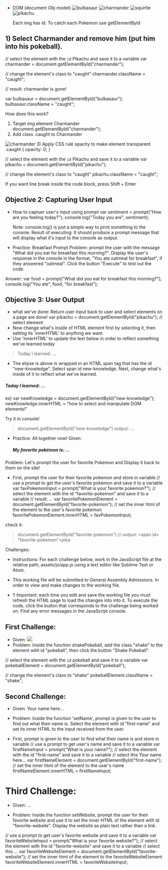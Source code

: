 - DOM (document Obj model)
  <img src="assets/imgs/bulbasaur.png" alt="bulbasaur" id="bulbasaur">
  <img src="assets/imgs/charmander.png" alt="charmander" id="charmander">
  <img src="assets/imgs/squirtle.png" alt="squirtle" id="squirtle">
  <img src="assets/imgs/pikachu.png" alt="pikachu" id="pikachu">

  Each img has id.  To catch each Pokemon use getElementById

## 1) Select Charmander and remove him (put him into his pokeball).

// select the element with the `id` Pikachu and save it to a variable
  var charmander = document.getElementById("charmander");

// change the element's class to "caught"
  charmander.className = "caught";

  // result: charmander is gone!

  var bulbasaur = document.getElementById("bulbasaur");
  bulbasaur.className = "caught";

  How does this work? 
  1) Target img element Charmander
  document.getElementById("charmander");
  2) Add class .caught to Charmander
  <img src="assets/imgs/charmander.png" alt="charmander" id="charmander" class="caught">
  3) Apply CSS rule opacity to make element transparent
  .caught {
    opacity: 0;
  }

// select the element with the `id` Pikachu and save it to a variable
  var pikachu = document.getElementById("pikachu");
  
// change the element's class to "caught"
  pikachu.className = "caught";

If you want line break inside the code block, press Shift + Enter

## Objective 2: Capturing User Input
- How to captuer user's input using prompt
  var sentiment = prompt("How are you feeling today?");
  console.log("Today you are", sentiment); 
  
  Note: console.log() is just a simple way to print something to the console.
  Result of executing: It should produce a prompt message that will display what it's input to the console as output.

- Practice: Breakfast Prompt
Problem: prompt the user with the message "What did you eat for breakfast this morning?". Display the user's response in the console in the format, "You ate oatmeal for breakfast", if they answered "oatmeal". Click the button "Execute" to test out the code.

Answer:
var food = prompt("What did you eat for breakfast this morning?");
console.log("You ate", food, "for breakfast");

## Objective 3: User Output
* what we've done: Return user input back to user and select elements on a page are done!
  var pikachu = document.getElementById("pikachu"); // select element
* Now change what's inside of HTML element first by selecting it, then setting its 'innerHTML' to anything we want.  
* Use 'innerHTML' to update the text below in order to reflect something we've learned today

> Today I learned: ...

- The elipse is above is wrapped in an HTML span tag that has the id "new-knowledge".  Select span id new-knowledge.  Next, change what's inside of it to reflect what we've learned.  

<h5 class="user-output">Today I learned: <span id="new-knowledge">...</span></h5>

ex) var newKnowledge = document.getElementById("new-knowledge");
    newKnowledge.innerHTML = "how to select and manipulate DOM elements!"

Try it in console!
> document.getElementById("new-knowledge")
output: <span id="new-knowledge">...</span>

- Practice: All together now!
Given: <h5 class="user-output">My favorite pokémon is: <span id="favorite-pokemon">...</span></h5>

Problem: Let's prompt the user for favorite Pokemon and 
Display it back to them on the site!

- First, prompt the user for their favorite pokemon and store in variable
// use a prompt to get the user's favorite pokemon and save it to a variable
var favPokemonInput = prompt("What is your favorite pokemon?");
// select the element with the id "favorite-pokemon" and save it to a variable
// result: <span id="favorite-pokemon">...</span>
var favoritePokemonElement = document.getElementById("favorite-pokemon"); 
// set the inner html of the element to the user's favorite pokemon
favoritePokemonElement.innerHTML = favPokemonInput;

check it:
> document.getElementById("favorite-pokemon")
// output: <span id=​"favorite-pokemon">​pika​</span>​

Challenges:
* Instructions: For each challenge below, work in the JavaScript file at the relative path, assets/js/app.js using a text editor like Sublime Text or Atom. 
* This working file will be submitted to General Assembly Admissions. In order to view and make changes to the working file.

* !! Important: each time you edit and save the working file you must refresh the HTML page to load the changes into into it. To execute the code, click the button that corresponds to the challenge being worked on. Find any error messages in the JavaScript console.

## First Challenge: 
- Given: <img id="pokeball" src="assets/imgs/pokeball.png">
- Problem: Inside the function shakePokeball, add the class "shake" to the element with id "pokeball", then click the button "Shake Pokeball".

// select the element with the `id` pokeball and save it to a variable
  var pokeballElement = document.getElementById("pokeball");
  
// change the element's class to "shake"
  pokeballElement.className = "shake";

## Second Challenge:
- Given: <span id="first-name">Your name here...</span>

- Problem: Inside the function 'setName', prompt is given to the user to find out what their name is. Select the element with id "first-name" and set its inner HTML to the input received from the user.

- First, prompt is given to the user to find what their name is and store in variable
// use a prompt to get user's name and save it to a variable
var firstNameInput = prompt("What is your name?");
// select the element with the id "first-name" and save it to a variable
// select this <span id="first-name">Your name here...</span>
var firstNameElement = document.getElementById("first-name"); 
// set the inner html of the element to the user's name
firstNameElement.innerHTML = firstNameInput;

# Third Challenge:
- Given: <span id="favorite-website">...</span>

- Problem: Inside the function setWebsite, prompt the user for their favorite website and use it to set the inner HTML of the element with id "favorite-website". Display the website as plain text rather than a link.

// use a prompt to get user's favorite website and save it to a variable
var favoriteWebsiteInput = prompt("What is your favorite website?");
// select the element with the id "favorite-website" and save it to a variable
// select this <span id="favorite-website">...</span>
var favoriteWebsiteElement = document.getElementById("favorite-website"); 
// set the inner html of the element to the favoriteWebsiteElement
favoriteWebsiteElement.innerHTML = favoriteWebsiteInput;